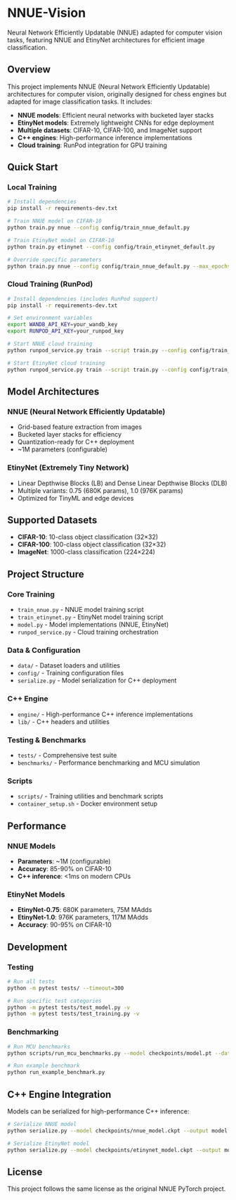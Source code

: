 # NNUE-Vision

Neural Network Efficiently Updatable (NNUE) adapted for computer vision tasks, featuring NNUE and EtinyNet architectures for efficient image classification.

## Overview

This project implements NNUE (Neural Network Efficiently Updatable) architectures for computer vision, originally designed for chess engines but adapted for image classification tasks. It includes:

- **NNUE models**: Efficient neural networks with bucketed layer stacks
- **EtinyNet models**: Extremely lightweight CNNs for edge deployment
- **Multiple datasets**: CIFAR-10, CIFAR-100, and ImageNet support
- **C++ engines**: High-performance inference implementations
- **Cloud training**: RunPod integration for GPU training

## Quick Start

### Local Training

```bash
# Install dependencies
pip install -r requirements-dev.txt

# Train NNUE model on CIFAR-10
python train.py nnue --config config/train_nnue_default.py

# Train EtinyNet model on CIFAR-10  
python train.py etinynet --config config/train_etinynet_default.py

# Override specific parameters
python train.py nnue --config config/train_nnue_default.py --max_epochs 50 --batch_size 64
```

### Cloud Training (RunPod)

```bash
# Install dependencies (includes RunPod support)
pip install -r requirements-dev.txt

# Set environment variables
export WANDB_API_KEY=your_wandb_key
export RUNPOD_API_KEY=your_runpod_key

# Start NNUE cloud training
python runpod_service.py train --script train.py --config config/train_nnue_default.py --model nnue

# Start EtinyNet cloud training
python runpod_service.py train --script train.py --config config/train_etinynet_default.py --model etinynet
```

## Model Architectures

### NNUE (Neural Network Efficiently Updatable)
- Grid-based feature extraction from images
- Bucketed layer stacks for efficiency
- Quantization-ready for C++ deployment
- ~1M parameters (configurable)

### EtinyNet (Extremely Tiny Network)
- Linear Depthwise Blocks (LB) and Dense Linear Depthwise Blocks (DLB)
- Multiple variants: 0.75 (680K params), 1.0 (976K params)
- Optimized for TinyML and edge devices

## Supported Datasets

- **CIFAR-10**: 10-class object classification (32×32)
- **CIFAR-100**: 100-class object classification (32×32)  
- **ImageNet**: 1000-class classification (224×224)

## Project Structure

### Core Training
- `train_nnue.py` - NNUE model training script
- `train_etinynet.py` - EtinyNet model training script
- `model.py` - Model implementations (NNUE, EtinyNet)
- `runpod_service.py` - Cloud training orchestration

### Data & Configuration
- `data/` - Dataset loaders and utilities
- `config/` - Training configuration files
- `serialize.py` - Model serialization for C++ deployment

### C++ Engine
- `engine/` - High-performance C++ inference implementations
- `lib/` - C++ headers and utilities

### Testing & Benchmarks
- `tests/` - Comprehensive test suite
- `benchmarks/` - Performance benchmarking and MCU simulation

### Scripts
- `scripts/` - Training utilities and benchmark scripts
- `container_setup.sh` - Docker environment setup

## Performance

### NNUE Models
- **Parameters**: ~1M (configurable)
- **Accuracy**: 85-90% on CIFAR-10
- **C++ inference**: <1ms on modern CPUs

### EtinyNet Models
- **EtinyNet-0.75**: 680K parameters, 75M MAdds
- **EtinyNet-1.0**: 976K parameters, 117M MAdds
- **Accuracy**: 90-95% on CIFAR-10

## Development

### Testing
```bash
# Run all tests
python -m pytest tests/ --timeout=300

# Run specific test categories
python -m pytest tests/test_model.py -v
python -m pytest tests/test_training.py -v
```

### Benchmarking
```bash
# Run MCU benchmarks
python scripts/run_mcu_benchmarks.py --model checkpoints/model.pt --dataset cifar10

# Run example benchmark
python run_example_benchmark.py
```

## C++ Engine Integration

Models can be serialized for high-performance C++ inference:

```bash
# Serialize NNUE model
python serialize.py --model checkpoints/nnue_model.ckpt --output model.nnue

# Serialize EtinyNet model  
python serialize.py --model checkpoints/etinynet_model.ckpt --output model.etiny
```

## License

This project follows the same license as the original NNUE PyTorch project.
